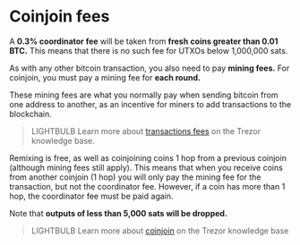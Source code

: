# Coinjoin fees

A **0.3% coordinator fee** will be taken from **fresh** **coins greater than 0.01 BTC.** This means that there is no such fee for UTXOs below 1,000,000 sats.

As with any other bitcoin transaction, you also need to pay **mining fees.** For coinjoin, you must pay a mining fee for **each round.**

These mining fees are what you normally pay when sending bitcoin from one address to another, as an incentive for miners to add transactions to the blockchain.

> LIGHTBULB Learn more about [transactions fees](https://trezor.io/learn/a/transaction-fees-in-trezor-suite-app) on the Trezor knowledge base.

Remixing is free, as well as coinjoining coins 1 hop from a previous coinjoin (although mining fees still apply). This means that when you receive coins from another coinjoin (1 hop) you will only pay the mining fee for the transaction, but not the coordinator fee. However, if a coin has more than 1 hop, the coordinator fee must be paid again.

Note that **outputs of less than 5,000 sats will be dropped.**

> LIGHTBULB Learn more about [coinjoin](https://trezor.io/learn/a/coinjoin-in-trezor-suite) on the Trezor knowledge base
